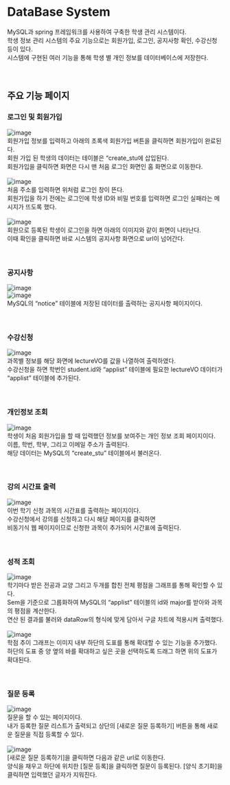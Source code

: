 # DataBase System<br/>
MySQL과 spring 프레임워크를 사용하여 구축한 학생 관리 시스템이다.<br/>
학생 정보 관리 시스템의 주요 기능으로는 회원가입, 로그인, 공지사항 확인, 수강신청 등이 있다.<br/>
시스템에 구현된 여러 기능을 통해 학생 별 개인 정보를 데이터베이스에 저장한다.<br/><br/><br/>

## 주요 기능 페이지


### 로그인 및 회원가입
![image](https://user-images.githubusercontent.com/45943080/103730623-9db81b80-5026-11eb-9cd4-9c43a11db279.png)<br/>
회원가입 정보를 입력하고 아래의 초록색 회원가입 버튼을 클릭하면 회원가입이 완료된다. <br/>
회원 가입 된 학생의 데이터는 테이블은 “create_stu에 삽입된다. <br/>
회원가입을 클릭하면 화면은 다시 맨 처음 로그인 화면인 홈 화면으로 이동한다.<br/><br/>
![image](https://user-images.githubusercontent.com/45943080/103730632-a4df2980-5026-11eb-96e2-db6491f832fd.png)<br/>
처음 주소를 입력하면 위처럼 로그인 창이 뜬다. <br/>
회원가입을 하기 전에는 로그인에 학생 ID와 비밀 번호를 입력하면 로그인 실패라는 메시지가 뜨도록 했다. <br/><br/>
![image](https://user-images.githubusercontent.com/45943080/103730634-a7418380-5026-11eb-8429-74d8f0411ecd.png)<br/>
회원으로 등록된 학생이 로그인을 하면 아래의 이미지와 같이 화면이 나타난다. <br/>
이때 확인을 클릭하면 바로 시스템의 공지사항 화면으로 url이 넘어간다. <br/><br/><br/>

### 공지사항
![image](https://user-images.githubusercontent.com/45943080/103730686-c4765200-5026-11eb-8cfd-f218765eae57.png)<br/>
![image](https://user-images.githubusercontent.com/45943080/103730694-c7714280-5026-11eb-9c05-cba574639938.png)<br/>
MySQL의 “notice” 테이블에 저장된 데이터를 출력하는 공지사항 페이지이다.<br/><br/><br/>

### 수강신청 
![image](https://user-images.githubusercontent.com/45943080/103730724-d8ba4f00-5026-11eb-8706-e1ac53fc0286.png)<br/>
과목별 정보를 해당 화면에 lectureVO를 값을 나열하여 출력하였다.<br/>
수강신청을 하면 학번인 student.id와 “applist” 테이블에 필요한 lectureVO 데이터가 “applist” 테이블에 추가된다.<br/><br/><br/>

### 개인정보 조회
![image](https://user-images.githubusercontent.com/45943080/103730753-ea035b80-5026-11eb-8501-756fbda58f42.png)<br/>
학생이 처음 회원가입을 할 때 입력했던 정보를 보여주는 개인 정보 조회 페이지이다. <br/>
이름, 학번, 학부, 그리고 이메일 주소가 출력된다. <br/>
해당 데이터는 MySQL의 “create_stu” 테이블에서 불러온다.<br/><br/><br/>

### 강의 시간표 출력
![image](https://user-images.githubusercontent.com/45943080/103730781-f982a480-5026-11eb-90f2-67cc927e8abe.png)<br/>
이번 학기 신청 과목의 시간표를 출력하는 페이지이다. <br/>
수강신청에서 강의를 신청하고 다시 해당 페이지를 클릭하면 <br/>
비동기식 웹 페이지이므로 신청한 과목이 추가되어 시간표에 출력된다. <br/><br/><br/>

### 성적 조회
![image](https://user-images.githubusercontent.com/45943080/103730810-0acbb100-5027-11eb-9310-4f678f971ad9.png)<br/>
학기마다 받은 전공과 교양 그리고 두개를 합친 전체 평점을 그래프를 통해 확인할 수 있다. <br/>
Sem을 기준으로 그룹화하여 MySQL의 “applist” 테이블의 id와 major를 받아와 과목의 평점을 계산한다. <br/>
연산 된 결과를 불러와 dataRow의 형식에 맞게 담아서 구글 차트에 적용시켜 출력했다.<br/><br/>
![image](https://user-images.githubusercontent.com/45943080/103730874-2d5dca00-5027-11eb-8da2-c20f08e19f80.png)<br/>
학점 추이 그래프는 이미지 내부 하단의 도표를 통해 확대할 수 있는 기능을 추가했다. <br/>
하단의 도표 중 양 옆의 바를 확대하고 싶은 곳을 선택하도록 드래그 하면 위의 도표가 확대된다. <br/><br/><br/>

### 질문 등록
![image](https://user-images.githubusercontent.com/45943080/103730851-21720800-5027-11eb-8df1-ce57918628bc.png)<br/>
질문을 할 수 있는 페이지이다. <br/>
내가 등록한 질문 리스트가 출력되고 상단의 [새로운 질문 등록하기] 버튼을 통해 새로운 질문을 직접 등록할 수 있다. <br/><br/>
![image](https://user-images.githubusercontent.com/45943080/103730860-23d46200-5027-11eb-8a1a-dc6c5a7986d7.png)<br/>
[새로운 질문 등록하기]을 클릭하면 다음과 같은 url로 이동한다. <br/>
양식을 채우고 하단에 위치한 [질문 등록]을 클릭하면 질문이 등록된다. [양식 초기화]을 클릭하면 입력했던 글자가 지워진다. <br/><br/><br/>
